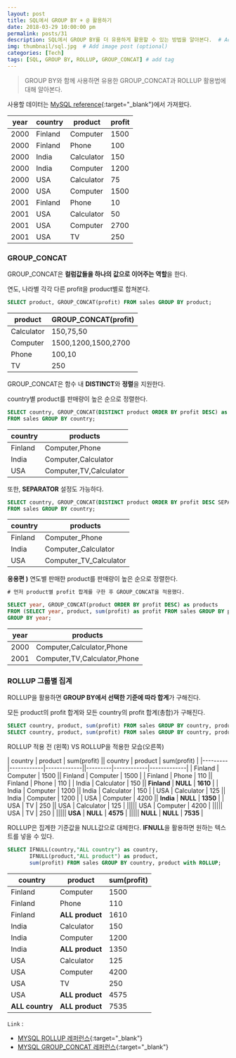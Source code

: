 ```yaml
---
layout: post
title: SQL에서 GROUP BY + @ 활용하기
date: 2018-03-29 10:00:00 pm
permalink: posts/31
description: SQL에서 GROUP BY를 더 유용하게 활용할 수 있는 방법을 알아본다.  # Add post description (optional)
img: thumbnail/sql.jpg  # Add image post (optional)
categories: [Tech]
tags: [SQL, GROUP BY, ROLLUP, GROUP_CONCAT] # add tag
---
```


> GROUP BY와 함께 사용하면 유용한 GROUP_CONCAT과 ROLLUP 활용법에 대해 알아본다.

사용할 데이터는 [MySQL reference](https://dev.mysql.com/doc/refman/5.7/en/group-by-modifiers.html){:target="_blank"}에서 가져왔다.

| year | country | product    | profit |
|------|---------|------------|--------|
| 2000 | Finland | Computer   |   1500 |
| 2000 | Finland | Phone      |    100 |
| 2000 | India   | Calculator |    150 |
| 2000 | India   | Computer   |   1200 |
| 2000 | USA     | Calculator |     75 |
| 2000 | USA     | Computer   |   1500 |
| 2001 | Finland | Phone      |     10 |
| 2001 | USA     | Calculator |     50 |
| 2001 | USA     | Computer   |   2700 |
| 2001 | USA     | TV         |    250 |

###  GROUP_CONCAT

GROUP_CONCAT은 **컬럼값들을 하나의 값으로 이어주는 역할**을 한다.

연도, 나라별 각각 다른 profit을 product별로 합쳐본다.

``` sql
SELECT product, GROUP_CONCAT(profit) FROM sales GROUP BY product;
```

| product    | GROUP_CONCAT(profit) |
|------------|----------------------|
| Calculator | 150,75,50            |
| Computer   | 1500,1200,1500,2700  |
| Phone      | 100,10               |
| TV         | 250                  |

GROUP_CONCAT은 함수 내 **DISTINCT**와 **정렬**을 지원한다.

country별 product를 판매량이 높은 순으로 정렬한다.

``` sql
SELECT country, GROUP_CONCAT(DISTINCT product ORDER BY profit DESC) as products 
FROM sales GROUP BY country;
```

| country |        products        |
|---------|------------------------|
| Finland | Computer,Phone         |
| India   | Computer,Calculator    |
| USA     | Computer,TV,Calculator |

또한, **SEPARATOR** 설정도 가능하다.

``` sql
SELECT country, GROUP_CONCAT(DISTINCT product ORDER BY profit DESC SEPARATOR "_") as products 
FROM sales GROUP BY country;
```

| country |        products        |
|---------|------------------------|
| Finland | Computer_Phone         |
| India   | Computer_Calculator    |
| USA     | Computer_TV_Calculator |

**응용편 )** 연도별 판매한 product를 판매량이 높은 순으로 정렬한다.

``` sql
# 먼저 product별 profit 합계를 구한 후 GROUP_CONCAT을 적용했다.

SELECT year, GROUP_CONCAT(product ORDER BY profit DESC) as products
FROM (SELECT year, product, sum(profit) as profit FROM sales GROUP BY product, year) a 
GROUP BY year;
```

| year | products |
|------|-------------------------------|
| 2000 | Computer,Calculator,Phone     |
| 2001 | Computer,TV,Calculator,Phone  |

### ROLLUP 그룹별 집계

ROLLUP을 활용하면 **GROUP BY에서 선택한 기준에 따라 합계**가 구해진다.

모든 product의 profit 합계와 모든 country의 profit 합계(총합)가 구해진다.

``` sql
SELECT country, product, sum(profit) FROM sales GROUP BY country, product;
SELECT country, product, sum(profit) FROM sales GROUP BY country, product with ROLLUP;
```

ROLLUP 적용 전 (왼쪽) VS ROLLUP을 적용한 모습(오른쪽)

| country | product    | sum(profit) || country | product    | sum(profit) |
|---------|------------|-------------||---------|------------|-------------|
| Finland | Computer   |        1500 || Finland | Computer   |        1500 |
| Finland | Phone      |         110 || Finland | Phone      |         110 |
| India   | Calculator |         150 || **Finland** | **NULL**      |        **1610** |
| India   | Computer   |        1200 || India   | Calculator |         150 |
| USA     | Calculator |         125 || India   | Computer   |        1200 |
| USA     | Computer   |        4200 || **India**   | **NULL**       |        **1350** |
| USA     | TV         |         250 || USA     | Calculator |         125 |
||||| USA     | Computer   |        4200 |
||||| USA     | TV         |         250 |
||||| **USA**     | **NULL**       |        **4575** |
||||| **NULL**    | **NULL**       |        **7535** |

ROLLUP은 집계한 기준값을 NULL값으로 대체한다. **IFNULL**을 활용하면 원하는 텍스트를 넣을 수 있다.

``` sql
SELECT IFNULL(country,"ALL country") as country, 
       IFNULL(product,"ALL product") as product, 
       sum(profit) FROM sales GROUP BY country, product with ROLLUP;
```

| country     | product     | sum(profit) |
|-------------|-------------|-------------|
| Finland     | Computer    |        1500 |
| Finland     | Phone       |         110 |
| Finland     | **ALL product** |        1610 |
| India       | Calculator  |         150 |
| India       | Computer    |        1200 |
| India       | **ALL product** |        1350 |
| USA         | Calculator  |         125 |
| USA         | Computer    |        4200 |
| USA         | TV          |         250 |
| USA         | **ALL product** |        4575 |
| **ALL country** | **ALL product** |        7535 |

`Link` : 

* [MYSQL ROLLUP 레퍼런스](https://dev.mysql.com/doc/refman/5.7/en/group-by-modifiers.html){:target="_blank"}
* [MYSQL GROUP_CONCAT 레퍼런스](https://www.w3resource.com/mysql/aggregate-functions-and-grouping/aggregate-functions-and-grouping-group_concat.php){:target="_blank"}

